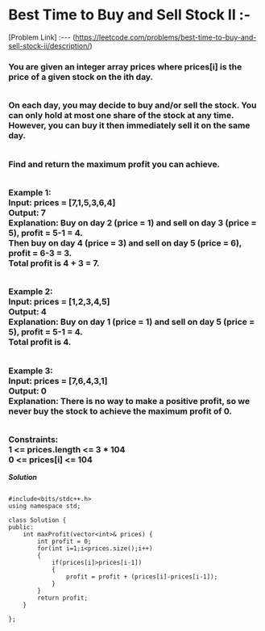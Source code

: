 # Best Time to Buy and Sell Stock II :-

[Problem Link] :--- (https://leetcode.com/problems/best-time-to-buy-and-sell-stock-ii/description/)

<h3>
You are given an integer array prices where prices[i] is the price of a given stock on the ith day.<br><br>

On each day, you may decide to buy and/or sell the stock. You can only hold at most one share of the stock at any time. However, you can buy it then immediately sell it on the same day.<br><br>

Find and return the maximum profit you can achieve.<br><br>

Example 1:<br>
Input: prices = [7,1,5,3,6,4]<br>
Output: 7<br>
Explanation: Buy on day 2 (price = 1) and sell on day 3 (price = 5), profit = 5-1 = 4.<br>
Then buy on day 4 (price = 3) and sell on day 5 (price = 6), profit = 6-3 = 3.<br>
Total profit is 4 + 3 = 7.<br><br>

Example 2:<br>
Input: prices = [1,2,3,4,5]<br>
Output: 4<br>
Explanation: Buy on day 1 (price = 1) and sell on day 5 (price = 5), profit = 5-1 = 4.<br>
Total profit is 4.<br><br>

Example 3:<br>
Input: prices = [7,6,4,3,1]<br>
Output: 0<br>
Explanation: There is no way to make a positive profit, so we never buy the stock to achieve the maximum profit of 0.<br><br>
 
Constraints:<br>
1 <= prices.length <= 3 * 104<br>
0 <= prices[i] <= 104<br>
  
</h3>

***Solution***

```

#include<bits/stdc++.h>
using namespace std;

class Solution {
public:
    int maxProfit(vector<int>& prices) {
        int profit = 0;
        for(int i=1;i<prices.size();i++)
        {
            if(prices[i]>prices[i-1])
            {
                profit = profit + (prices[i]-prices[i-1]);
            }
        }
        return profit;
    }

};

```
